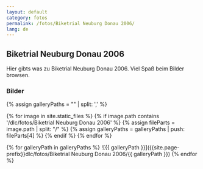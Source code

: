 ```yaml
---
layout: default
category: fotos
permalink: /fotos/Biketrial Neuburg Donau 2006/
lang: de
---
```


## Biketrial Neuburg Donau 2006

Hier gibts was zu Biketrial Neuburg Donau 2006. Viel Spaß beim Bilder browsen.

### Bilder
{% assign galleryPaths = "" | split: ',' %}

{% for image in site.static_files %}
{% if image.path contains '/dlc/fotos/Biketrial Neuburg Donau 2006' %}
        {% assign fileParts = image.path | split: "/" %}
        {% assign galleryPaths = galleryPaths | push: fileParts[4] %}
{% endif %}
{% endfor %}

{% for galleryPath in galleryPaths %}
![{{ galleryPath }}]({{site.page-prefix}}dlc/fotos/Biketrial Neuburg Donau 2006/{{ galleryPath }})
{% endfor %}
